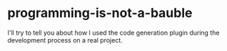 # programming-is-not-a-bauble
I'll try to tell you about how I used the code generation plugin during the development process on a real project.
